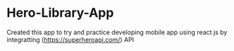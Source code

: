 # Hero-Library-App
Created this app to try and practice developing mobile app using react js by integratting (https://superheroapi.com/) API 
